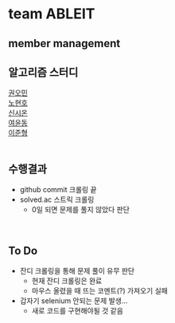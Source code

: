 # team ABLEIT
## member management

## 알고리즘 스터디
[권오민](https://solved.ac/profile/dhalsdl12) <br>
[노현호](https://solved.ac/profile/shgusgh12) <br>
[신시온](https://solved.ac/profile/shinsion) <br>
[여윤동](https://solved.ac/profile/yund) <br>
[이준형](https://solved.ac/profile/wns0865) <br>
<br>

## 수행결과
- github commit 크롤링 끝
- solved.ac 스트릭 크롤링
    - 0일 되면 문제를 풀지 않았다 판단
<br>

## To Do
- 잔디 크롤링을 통해 문제 풀이 유무 판단
    - 현재 잔디 크롤링은 완료
    - 마우스 올렸을 때 뜨는 코멘트(?) 가져오기 실패
- 갑자기 selenium 안되는 문제 발생...
    - 새로 코드를 구현해야될 것 같음
